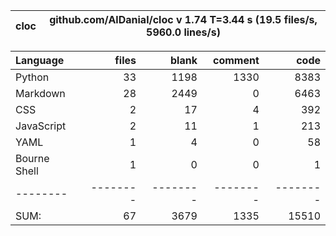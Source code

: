 cloc|github.com/AlDanial/cloc v 1.74  T=3.44 s (19.5 files/s, 5960.0 lines/s)
--- | ---

Language|files|blank|comment|code
:-------|-------:|-------:|-------:|-------:
Python|33|1198|1330|8383
Markdown|28|2449|0|6463
CSS|2|17|4|392
JavaScript|2|11|1|213
YAML|1|4|0|58
Bourne Shell|1|0|0|1
--------|--------|--------|--------|--------
SUM:|67|3679|1335|15510
